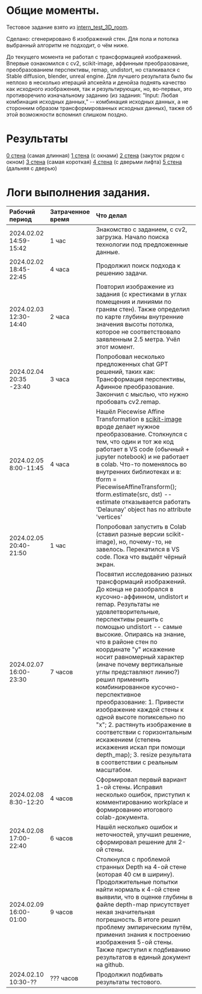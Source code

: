 
# Общие моменты.

Тестовое задание взято из [intern_test_3D_room](https://github.com/MindSetLib/intern_test_3D_room/blob/main/README.md).

Сделано: сгенерировано 6 изображений стен. Для пола и потолка выбранный алгоритм не подходит, о чём ниже.

До текущего момента не работал с трансформацией изображений. Впервые ознакомился с cv2, scikit-image, аффинным преобразование, преобразованием перспективы, remap, undistort, но сталкивался с Stable diffusion, blender, unreal engine. Для лучшего результата было бы неплохо в несколько итераций апскейла и денойза поднять качество как исходного изображения, так и результирующих, но, во-первых, это противоречило изначальному заданию (из задания: "Input: Любая комбинация исходных данных," -- комбинация исходных данных, а не сторонним образом трансформированных исходных данных), также об этой возможности вспомнил слишком поздно.

# Результаты



[0 стена](https://github.com/Roman3173/RomanGo/blob/main/Test%20cases/3D_room_test/0_proj.jpg) (самая длинная)
[1 стена](https://github.com/Roman3173/RomanGo/blob/main/Test%20cases/3D_room_test/0_proj.jpg) (с окнами)
[2 стена](https://github.com/Roman3173/RomanGo/blob/main/Test%20cases/3D_room_test/0_proj.jpg) (закуток рядом с окном)
[3 стена](https://github.com/Roman3173/RomanGo/blob/main/Test%20cases/3D_room_test/0_proj.jpg) (самая короткая)
[4 стена](https://github.com/Roman3173/RomanGo/blob/main/Test%20cases/3D_room_test/0_proj.jpg) (с дверьми лифта)
[5 стена](https://github.com/Roman3173/RomanGo/blob/main/Test%20cases/3D_room_test/0_proj.jpg) (дальняя с дверью)

# Логи выполнения задания.

| Рабочий период | Затраченное время | Что делал |
| :---         |     :---      |          :--- |
| 2024.02.02 14:59-15:42 | 1 час | Знакомство с заданием, с cv2, загрузка. Начало поиска технологии под предложенные данные. |
| 2024.02.02 18:45-22:45 | 4 часа | Продолжил поиск подхода к решению задачи. |
| 2024.02.03 12:30-14:40 | 2 часа | Повторил изображение из задания (с крестиками в углах помещения и линиями по граням стен). Также определил по карте глубины внутренние значения высоты потолка, которое не соответствовало заявленным 2.5 метра. Учёл этот момент. |
| 2024.02.04 20:35 -23:40 | 3 часа | Попробовал несколько предложенных chat GPT решений, таких как: Трансформация перспективы, Афинное преобразование. Закончил с мыслью, что нужно пробовать cv2.remap. |
| 2024.02.05 8:00-11:45 | 4 часа | Нашёл Piecewise Affine Transformation в [scikit-image](https://scikit-image.org/docs/stable/auto_examples/transform/plot_piecewise_affine.html) вроде делает нужное преобразование. Столкнулся с тем, что один и тот же код работает в VS code (обычный + jupyter notebook) и не работает в colab. Что-то поменялось во внутренних библиотеках и в: tform = PiecewiseAffineTransform(); tform.estimate(src, dst) -- estimate отказывается работать 'Delaunay' object has no attribute 'vertices'|
| 2024.02.05 20:40-21:50 | 1 час | Попробовал запустить в Colab (ставил разные версии scikit-image), но, почему-то, не завелось. Перекатился в VS code. Пока что выдаёт чёрный экран. |
| 2024.02.07 16:00-23:30 | 7 часов | Посвятил исследованию разных трансформаций изображений. До конца не разобрался в кусочно-аффинном, undistort и remap. Результаты не удовлетворительные, перспективы решить с помощью undistort -- самые высокие. Опираясь на знание, что в районе стен по координате "y" искажение носит равномерный характер (иначе почему вертикальные углы представляют линию?) решил применить комбинированное кусочно-перспективное преобразование: 1. Привести изображение каждой стены к одной высоте попиксельно по "x"; 2. растянуть изображение в соответствии с горизонтальным искажением (степень искажения искал при помощи depth_map); 3. resize результата в соответствии с реальным масштабом.|
| 2024.02.08 8:30-12:20 | 4 часов | Сформировал первый вариант 1-ой стены. Исправил несколько ошибок, приступил к комментированию workplace и формированию итогового colab-документа. |
| 2024.02.08 17:00-22:40 | 6 часов | Нашёл несколько ошибок и неточностей, улучшил решение, сформировал решение для 2-ой стены. |
| 2024.02.09 16:00-01:00 | 9 часов | Столкнулся с проблемой странных Depth на 4-ой стене (которая 40 см в ширину). Продолжительные попытки найти нормаль к 4-ой стене выявили, что в оценке глубины в файле depth-map присутствует некая значительная погрешность. В итоге решил проблему эмпирическим путём, применил знания к построению изображения 5-ой стены. Также приступил к подбиванию результатов в единый документ на github. |
| 2024.02.10 10:30-?? | ??? часов | Продолжил подбивать результаты тестового. |
